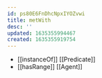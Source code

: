 ```yaml
---
id: ps80E6FnDhcNpxIYOZvwi
title: metWith
desc: ''
updated: 1635355994467
created: 1635355919754
---
```


- [[instanceOf]] [[Predicate]]
- [[hasRange]] [[Agent]]
